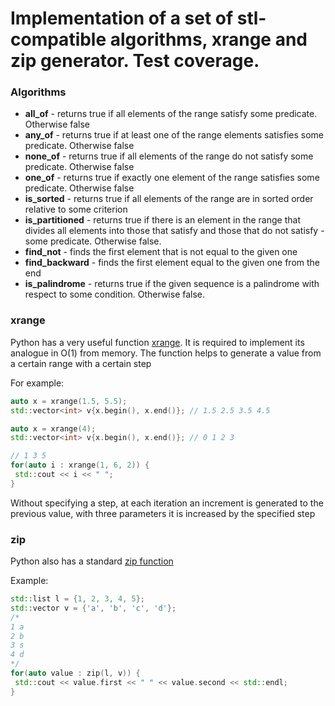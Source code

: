 # Implementation of a set of stl-compatible algorithms, xrange and zip generator. Test coverage.

### Algorithms

- **all_of** - returns true if all elements of the range satisfy some predicate. Otherwise false
- **any_of** - returns true if at least one of the range elements satisfies some predicate. Otherwise false
- **none_of** - returns true if all elements of the range do not satisfy some predicate. Otherwise false
- **one_of** - returns true if exactly one element of the range satisfies some predicate. Otherwise false
- **is_sorted** - returns true if all elements of the range are in sorted order relative to some criterion
- **is_partitioned** - returns true if there is an element in the range that divides all elements into those that satisfy and those that do not satisfy - some predicate. Otherwise false.
- **find_not** - finds the first element that is not equal to the given one
- **find_backward** - finds the first element equal to the given one from the end
- **is_palindrome** - returns true if the given sequence is a palindrome with respect to some condition. Otherwise false.

### xrange

Python has a very useful function [xrange](https://docs.python.org/2/library/functions.html#xrange). It is required to implement its analogue in O(1) from memory. The function helps to generate a value from a certain range with a certain step

For example:

```cpp
auto x = xrange(1.5, 5.5);
std::vector<int> v{x.begin(), x.end()}; // 1.5 2.5 3.5 4.5
```

```cpp
auto x = xrange(4);
std::vector<int> v{x.begin(), x.end()}; // 0 1 2 3
```

```cpp
// 1 3 5
for(auto i : xrange(1, 6, 2)) {
 std::cout << i << " ";
}
```

Without specifying a step, at each iteration an increment is generated to the previous value, with three parameters it is increased by the specified step

### zip

Python also has a standard [zip function](https://docs.python.org/2/library/functions.html#zip)

Example:
```c++
std::list l = {1, 2, 3, 4, 5};
std::vector v = {'a', 'b', 'c', 'd'};
/*
1 a
2 b
3 s
4 d
*/
for(auto value : zip(l, v)) {
 std::cout << value.first << " " << value.second << std::endl;
}
```
